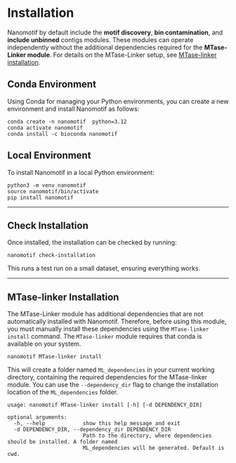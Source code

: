 # Installation

Nanomotif by default include the **motif discovery**, **bin contamination**, and **include unbinned** contigs modules. These modules can operate independently without the additional dependencies required for the **MTase-Linker module**. For details on the MTase-Linker setup, see [MTase-linker installation](#mtase-linker-installation).

## Conda Environment

Using Conda for managing your Python environments, you can create a new environment and install Nanomotif as follows:

```shell
conda create -n nanomotif  python=3.12
conda activate nanomotif
conda install -c bioconda nanomotif
```

## Local Environment

To install Nanomotif in a local Python environment:

```shell
python3 -m venv nanomotif
source nanomotif/bin/activate
pip install nanomotif
```
---
## Check Installation
Once installed, the installation can be checked by running:
```shell
nanomotif check-installation
```
This runs a test run on a small dataset, ensuring everything works.

---
## MTase-linker Installation
The MTase-Linker module has additional dependencies that are not automatically installed with Nanomotif. Therefore, before using this module, you must manually install these dependencies using the `MTase-linker install` command.
The `MTase-linker` module requires that conda is available on your system.

```shell
nanomotif MTase-linker install
```

This will create a folder named `ML_dependencies` in your current working directory, containing the required dependencies for the MTase-linker module. You can use the `--dependency_dir` flag to change the installation location of the `ML_dependencies` folder.

```
usage: nanomotif MTase-linker install [-h] [-d DEPENDENCY_DIR]

optional arguments:
  -h, --help            show this help message and exit
  -d DEPENDENCY_DIR, --dependency_dir DEPENDENCY_DIR
                        Path to the directory, where dependencies should be installed. A folder named
                        ML_dependencies will be generated. Default is cwd.
```